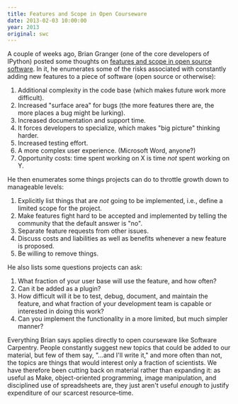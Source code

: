 ```yaml
---
title: Features and Scope in Open Courseware
date: 2013-02-03 10:00:00
year: 2013
original: swc
---
```


<p>A couple of weeks ago, Brian Granger (one of the core developers of IPython) posted some thoughts on <a href="http://brianegranger.com/?p=249">features and scope in open source software</a>.  In it, he enumerates some of the risks associated with constantly adding new features to a piece of software (open source or otherwise):</p>

<ol>
  <li>Additional complexity in the code base (which makes future work more difficult).</li>
  <li>Increased "surface area" for bugs (the more features there are, the more places a bug might be lurking).</li>
  <li>Increased documentation and support time.</li>
  <li>It forces developers to specialize, which makes "big picture" thinking harder.</li>
  <li>Increased testing effort.</li>
  <li>A more complex user experience.  (Microsoft Word, anyone?)</li>
  <li>Opportunity costs: time spent working on X is time <em>not</em> spent working on Y.</li>
</ol>

<p>He then enumerates some things projects can do to throttle growth down to manageable levels:</p>

<ol>
  <li>Explicitly list things that are <em>not</em> going to be implemented, i.e., define a limited scope for the project.</li>
  <li>Make features fight hard to be accepted and implemented by telling the community that the default answer is "no".</li>
  <li>Separate feature requests from other issues.</li>
  <li>Discuss costs and liabilities as well as benefits whenever a new feature is proposed.</li>
  <li>Be willing to remove things.</li>
</ol>

<p>He also lists some questions projects can ask:</p>

<ol>
  <li>What fraction of your user base will use the feature, and how often?</li>
  <li>Can it be added as a plugin?</li>
  <li>How difficult will it be to test, debug, document, and maintain the feature, and what fraction of your development team is capable or interested in doing this work?</li>
  <li>Can you implement the functionality in a more limited, but much simpler manner?</li>
</ol>

<p>Everything Brian says applies directly to open courseware like Software Carpentry.  People constantly suggest new topics that could be added to our material, but few of them say, "…and I'll write it," and more often than not, the topics are things that would interest only a fraction of scientists.  We have therefore been cutting back on material rather than expanding it: as useful as Make, object-oriented programming, image manipulation, and disciplined use of spreadsheets are, they just aren't useful <em>enough</em> to justify expenditure of our scarcest resource–time.</p>

